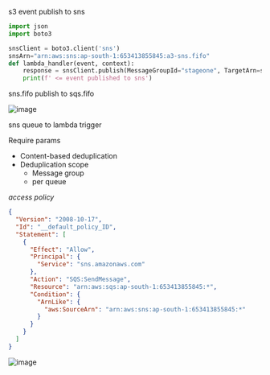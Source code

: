 

s3 event publish to sns
```py
import json
import boto3

snsClient = boto3.client('sns')
snsArn="arn:aws:sns:ap-south-1:653413855845:a3-sns.fifo"
def lambda_handler(event, context):
    response = snsClient.publish(MessageGroupId="stageone", TargetArn=snsArn, Message=json.dumps({'default': json.dumps(event)}), MessageStructure='json')
    print(f' <= event published to sns')
```

sns.fifo publish to sqs.fifo

![image](https://user-images.githubusercontent.com/57703276/193088995-840eff86-820a-4552-9094-45245a935098.png)

sns queue to lambda trigger

Require params

* Content-based deduplication
* Deduplication scope 
  * Message group
  * per queue
  
_access policy_
```json
{
  "Version": "2008-10-17",
  "Id": "__default_policy_ID",
  "Statement": [
    {
      "Effect": "Allow",
      "Principal": {
        "Service": "sns.amazonaws.com"
      },
      "Action": "SQS:SendMessage",
      "Resource": "arn:aws:sqs:ap-south-1:653413855845:*",
      "Condition": {
        "ArnLike": {
          "aws:SourceArn": "arn:aws:sns:ap-south-1:653413855845:*"
        }
      }
    }
  ]
}
```

![image](https://user-images.githubusercontent.com/57703276/193089188-eafed6f8-6a4f-42b1-bb41-3ccfbc06b8ff.png)
